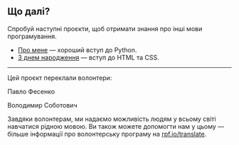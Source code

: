 ## Що далі?

Спробуй наступні проєкти, щоб отримати знання про інші мови програмування.

- [Про мене](https://projects.raspberrypi.org/uk-UA/projects/about-me?utm_source=pathway&utm_medium=whatnext&utm_campaign=projects) — хороший вступ до Python.
- [З днем народження](https://projects.raspberrypi.org/uk-UA/projects/happy-birthday?utm_source=pathway&utm_medium=whatnext&utm_campaign=projects) — вступ до HTML та CSS.


***
Цей проєкт переклали волонтери:

Павло Фесенко

Володимир Соботович

Завдяки волонтерам, ми надаємо можливість людям у всьому світі навчатися рідною мовою. Ви також можете допомогти нам у цьому — більше інформації про волонтерську програму на [rpf.io/translate](https://rpf.io/translate).
